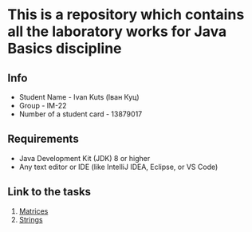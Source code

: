 # This is a repository which contains all the laboratory works for Java Basics discipline

## Info

- Student Name - Ivan Kuts (Іван Куц)
- Group - IM-22
- Number of a student card - 13879017

## Requirements

- Java Development Kit (JDK) 8 or higher
- Any text editor or IDE (like IntelliJ IDEA, Eclipse, or VS Code)

## Link to the tasks

1. [Matrices](Lab1/README.md) 
2. [Strings](Lab2/README.md) 
